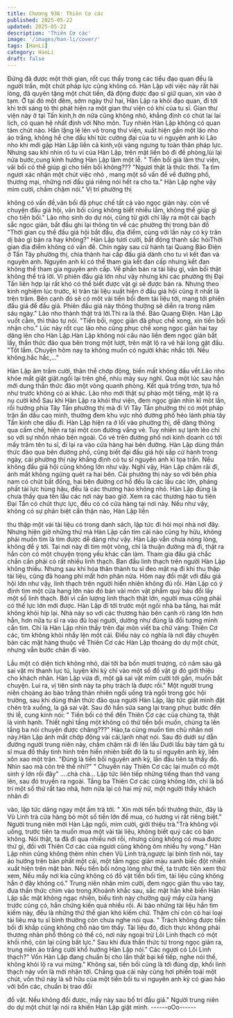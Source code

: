 ```yaml
---
title: Chương 936: Thiên Cơ các
published: 2025-05-22
updated: 2025-05-22
description: 'Thiên Cơ các'
image: '/images/han-li/cover/'
tags: [HanLi]
category: HanLi
draft: false
---
```


Đứng đã được một thời gian, rốt cục thấy trong các tiểu đạo quan
đều là người trần, một chút pháp lực cũng không có.
Hàn Lập với việc này rất hài lòng, đã quyên tặng một chút tiền, đả
động được đạo sĩ giữ quan, xin vào ở tạm.
Ở tại đó một đêm, sớm ngày thứ hai, Hàn Lập ra khỏi đạo quan,
đi tới khi trời sáng tỏ thì phát hiện ra một gian thư viện có khí của
tu sĩ.
Gian thư viện này ở tại Tấn kinh,h ơn nữa cũng không nhỏ, khẳng
định có chút lai lai lịch, có quan hệ nhất định với Nho môn.
Tuy nhiên Hàn Lập không có quan tâm chút nào. Hắn lặng lẽ lẻn
vô trong thư viện, xuất hiện gần một lão
nho áo trắng, không hề che dấu khí tức cường đại của tu vi
nguyên anh kì
Lão nho khi mới gặp Hàn Lập liền cả kinh,vội vàng ngưng tụ toàn
thân pháp lực. Nhưng sau khi nhin rõ tu vi của Hàn Lập, trên mặt
liền bỏ đi đề phòng,lùi lại nửa bước,cung kính hướng Hàn Lập
làm một lễ.
" Tiền bối giá lâm thư viện, vãi bối có thể giúp gì cho tiền bối
không???
"Ngươi thật là thức thời. Ta tìm ngươi xác nhận một chút việc nhỏ
, mang một số vấn đề về đường phố, thương mại, những nơi đấu
giá riêng nói hết ra cho ta."
Hàn Lập nghe vậy mỉm cười, chầm chậm nói." Vị trí phường thị

không có vấn đề,vãn bối đã phục chế tất cả vào ngọc giản này.
còn về chuyện đấu giá hội, vãn bối cũng không biết nhiều lắm,
không thể giúp gì cho tiền bối."
Lão nho sinh do dự nói, cũng từ giới chỉ lấy ra một cái bạch sắc
ngọc giản, bắt đầu ghi lại thông tin về các phường thị trong bản đồ
"Thời gian cụ thể đấu giá hội bắt đầu, địa điểm, cùng với lần này
có kỳ trân dị bảo gì bán ra hay không?"
Hàn Lập tươi cười, bất động thanh sắc hỏiThời gian địa điểm
không có vấn đề. Chín ngày sau cử hành tại Quang Bảo Điện ở
Tấn
Tây phường thị, chia thành hai cấp đấu giá dành cho tu vi kết đan
và nguyên anh. Nguyên anh kì có thể tham gia kết đan cấp nhưng
kết đan không thể tham gia nguyên anh cấp. Về phần bán ra tài
liệu gì, vãn bối thật không thể trả lời. Vì phiên đấu giá lớn như vậy
nhưng khi các phường thị Đại
Tấn liên hợp lại rất khó có thể biết được vật gì sẽ được bán ra.
Nhưng theo kinh nghiệm lúc trước, kì trân tài liệu xuất hiện ở đấu
giá hội cũng ít nhất là trên trăm. Bên
cạnh đó sẽ có môt vài tiền bối đem tài liệu tới, mang tới phiên đấu
giá để đấu giá. Phiên đấu giá này thông thường sẽ diễn ra trong
năm sáu ngày."
Lão nho thành thật trả lời.Thì ra là thế. Bảo Quang Điện. Hàn Lập
vuốt cằm, thì thào tự nói. "Tiền bối, ngọc giản đã phục chế xong,
xin tiền bối nhận cho."
Lúc này rốt cục lão nho cũng phục chế xong ngọc giản hai tay
dâng lên cho Hàn Lập.Hàn Lập không nói câu nào liền đem ngọc
giản bắt lấy, thần thức đảo qua bên trong một lượt, trên mặt lộ ra
vẻ hài long gật đầu.
"Tốt lắm. Chuyện hôm nay ta không muốn có người khác nhắc tới.
Nếu không.hắc hắc,…"

Hàn Lập âm trầm cười, thân thể chớp động, biến mất không dấu
vết.Lão nho khóe mắt giật giật.ngồi lại trên ghế, nhíu mày suy
nghĩ.
Qua một lúc sau hắn mới dung thần thức đảo một vòng quanh
phòng. Kết quả trống trơn, tựa hồ như trước không có ai khác.
Lão nho mới thật sự phào một tiếng, mặt lộ ra nụ cười khổ
Sau khi Hàn Lập ra khỏi thư viện, đem ngọc giản nhìn kĩ môt lần,
rồi hướng phía Tây Tấn phường thị mà đi
Vì Tây Tấn phường thị có một pháp trận ẩn dấu cao minh, thường
đem khu vực nhỏ đường phố hẻo lánh phía tây Tấn kinh che dấu
đi.
Hàn Lập hiện ra ở lối vào phường thị, dễ dàng thông qua cấm
chế, hiện ra tại một con đường vắng vẻ.
Tuy nhiên sự lạnh lẽo chỉ so với sự nhốn nháo bên ngoài. Có vẻ
trên đường phố nơi kinh doanh có tới mấy trăm tên tu sĩ, đi lại ra
vào cửa hàng hai bên đường.
Hàn Lập dùng thần thức đảo qua bên đường phố, cũng biết đại
đấu giá hội sắp cử hành trong ngày, cái phường thị này khẳng
định có tu sĩ nguyên anh kì tọa trấn. Nếu không đấu giá hội cũng
không lớn như vậy.
Nghĩ vậy, Hàn Lập chậm rãi đi, ánh mắt không ngừng quét ra hai
bên.
Cái phường thị này so với bên phía nam có chút bất đồng, hai
bên đường cơ hồ đếu là các lầu các lớn, phảng phất tài lực hùng
hậu, đều là các thương hào không nhỏ. Hàn Lập đúng là chưa
thấy qua tên lầu các nơi này bao giờ.
Xem ra các thương hào tu tiên Đại Tấn có chút thực lực, đều có
có cửa hàng tại nơi này.
Nếu như vậy, không có sự phân biệt cẩn thận nào, Hàn Lập liền

thu thập một vài tài liệu có trong danh sách, lập tức đi hỏi mọi nhà
nơi đây.
Nhưng hiện giờ những thứ mà Hàn Lập cần tìm cái nào cũng hy
hữu, không phải muốn tìm là tìm được dễ dàng như vậy.
Hàn Lập vẫn chưa nóng lòng, không để ý tới.
Tại nơi này đi tìm một vòng, chỉ là thuận đường mà đi, thật ra hắn
còn có một chuyện trọng yếu khác cần làm.
Tham gia đấu giá chắc chắn cần phải có rất nhiều linh thạch. Ban
đầu linh thạch trên người Hàn Lập không thiếu. Nhưng sau khi
hóa thân thành tu sĩ đeo mặt nạ đi khi thu thập tài liệu, cũng đã
hoang phí mất hơn phân
nửa. Hôm nay đối mặt với đấu giá hội lớn như vậy, linh thạch trên
người hiển nhiên không đủ rồi.
Hàn Lập có ý định tìm một cửa hang lớn nào đó bán vài món vật
phẩm quý báu đổi lấy một số linh thạch.
Bởi vì cần lượng linh thạch thật lớn, người mua cũng phải có thế
lực lớn mới được.
Hàn Lập đi tới trước một ngôi nhà ba tầng, hai mắt không khỏi híp
lại.
Nhà này so với các thương hào bên cạnh rõ ràng lớn hơn hẳn,
hơn nữa tu sĩ ra vào đủ loại người, dường như đúng là đối tượng
mình cần tìm.
Chỉ là Hàn Lập nhìn thấy trên đại môn viết ba chữ vàng: Thiên Cơ
các, tim không khỏi nhẩy lên một cái.
Điều này có nghĩa là nơi đây chuyên bán các mặt hàng thuộc về
Thiên Cơ các
Hàn Lập thoáng do dự một chút, nhưng vẫn bước chân đi vào.

Lầu một có diện tích không nhỏ, dài tới ba bốn mươi trượng, có
năm sáu gã sai vặt mi thanh lục tú, luyện khí kỳ chỉ vào một số đồ
vật gì đó giới thiệu cho khách nhân.
Hàn Lập vừa đi, một gã sai vặt mỉm cười tới gần, muốn bắt
chuyện.
Lui ra, vị tiên sinh này ta phụ trách là được rồi."
Một người trung niên choàng áo bào trắng thản nhiên ngồi uống
trà ngồi trong góc hội trường, sau khi dùng thần thức đảo qua
người Hàn Lập, lập tức giật mình đặt chén trà xuống, la gã sai vặt.
Sau đó hắn sửa sang lại trang phục bước đến thi lễ, cung kính
nói:
" Tiền bối có thể đến Thiên Cơ các của chúng ta, thật là vinh
hạnh. Thiết nghĩ tầng một không có thứ tiền bối muốn, chúng ta
lên tầng ba nói chuyện được chăng???"
Hảo,ta cũng muốn tìm chủ nhân nơi này.Hàn Lập ánh mắt chớp
động vài cái,lạnh nhạt nói.
Sau đó dưới sự dẫn đường người trung niên này, chậm chậm rãi
đi lên lầu
Dưới lầu bảy tám gã tu sĩ mua đồ thấy tình hình trên hiển nhiên
biết đó là tu sĩ nguyên anh kỳ, liền xôn xao một trận.
"Đúng là tiền bối nguyên anh kỳ, lần đầu tiên ta thấy đó. Nhìn sao
mà còn trẻ thế nhỉ?"
" Chuyến này Thiên Cơ các lại muốn có một sinh ý lớn rồi đây"
….chà chà…
Lập tức liên tiếp những tiếng than thở vang lên, sau đó truyền ra
ngoài.
Tầng ba Thiên Cơ các cũng không lớn, chỉ là bố trí một số thứ rất
tao nhã, hơn nữa lại có hai mỹ nữ, một người thấy khách nhân đi

vào, lập tức dâng ngay một ấm trà tới.
" Xin mời tiền bối thưởng thức, đây là Vũ Linh trà cửa hàng bỏ
một số tiền lớn để mua, có hương vị rất riêng biệt."
Người trung niên mời Hàn Lập ngồi, mỉm cười, giới thiệu trà."Trà
không vội uống, trước tiên ta muốn mua một vài tài liệu, không
biết quý các có bán không. Nói thật, ta đã đi qua nhiều nơi rồi,
nhưng cũng không có mua được thứ gì, đối với Thiên Cơ các của
ngươi cũng không ôm nhiều hy vọng."
Hàn Lập nhìn cũng không thèm nhìn chén Vũ Linh trà,ngược lại
bình tĩnh nói, tay áo hướng trên bàn phất một cái, một tấm ngọc
giản màu xanh biếc đột nhiên xuất hiện trên mặt bàn.
Nếu tiền bối nóng lòng như thế, ta trước tiên xem thử xem, Nếu
mấy nơi kia cũng không có đồ vật tiền bối tìm, tài liệu cũng không
hẳn ở đây không có."
Trung niên nhân mỉm cười, đem ngọc giản thu vào tay, đưa thần
thức chìm vào trong.Khoảnh khắc sau, sắc mặt hắn khẽ biến
Hàn Lập sắc mặt không ngạc nhiên, biểu tình này chưởng quỹ
mấy cửa hang trước cũng có, hắn chứng kiến quá nhiều rồi. Ai
bảo những tài liệu hắn tìm kiếm này, đều là những thứ thế gian
khó kiếm chứ. Thậm chí còn có hai loại tài liêu mà tu sĩ bình
thường còn chưa nghe nói qua.
" Trách không được tiền bối đi khắp cũng không chỗ nào tìm thấy.
Tài liệu đó, đích thực không phải thương nhân phổ thông có thể
có, nơi này ngoại trừ Lôi Linh thạch có một khối nhỏ, còn lại cũng
bất lực."
Sau khi đưa thần thức từ trong ngọc giản ra, trung niên áo trắng
cười khổ hướng Hàn Lập nói." Các ngươi có Lôi Linh thạch?" Vốn
Hàn Lập đang chuẩn bị cho lần thất bại kế tiếp, nghe nói thế,
không khỏi lộ ra vui mừng." Không sai, tiền bối cũng là tới đúng
dịp, khối linh thạch này vốn là mới nhận tới. Chẳng qua cái này
cũng hơi phiền toái một chút, vốn thứ này là sở hữu của một tiền
bối tu vi nguyên anh kỳ có giao hảo với bổn các, chuẩn bị trao đổi

đồ vật. Nếu không đổi được, mấy này sau bố trí đấu giá."
Người trung niên do dự một chút lại nói ra khiến Hàn Lập giật
mình.
------oOo------
